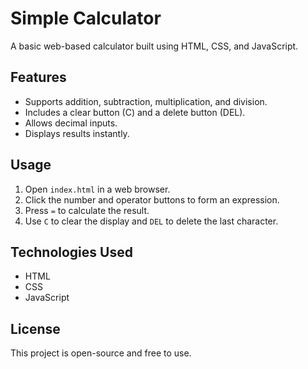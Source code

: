 # Simple Calculator

A basic web-based calculator built using HTML, CSS, and JavaScript.

## Features

- Supports addition, subtraction, multiplication, and division.
- Includes a clear button (C) and a delete button (DEL).
- Allows decimal inputs.
- Displays results instantly.

## Usage

1. Open `index.html` in a web browser.
2. Click the number and operator buttons to form an expression.
3. Press `=` to calculate the result.
4. Use `C` to clear the display and `DEL` to delete the last character.

## Technologies Used

- HTML
- CSS
- JavaScript

## License

This project is open-source and free to use.
